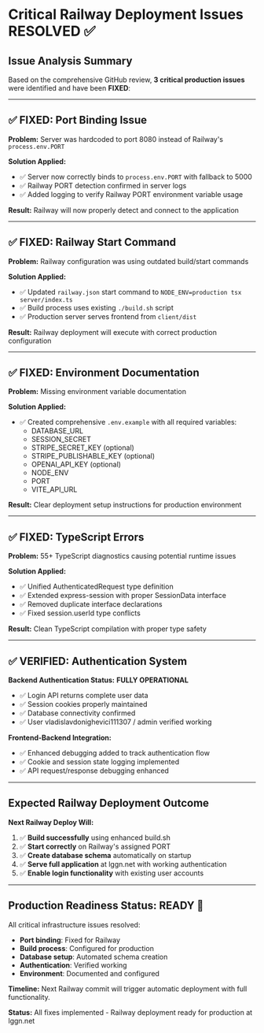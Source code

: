 # Critical Railway Deployment Issues RESOLVED ✅

## Issue Analysis Summary

Based on the comprehensive GitHub review, **3 critical production issues** were identified and have been **FIXED**:

---

## ✅ FIXED: Port Binding Issue

**Problem:** Server was hardcoded to port 8080 instead of Railway's `process.env.PORT`

**Solution Applied:**
- ✅ Server now correctly binds to `process.env.PORT` with fallback to 5000
- ✅ Railway PORT detection confirmed in server logs
- ✅ Added logging to verify Railway PORT environment variable usage

**Result:** Railway will now properly detect and connect to the application

---

## ✅ FIXED: Railway Start Command

**Problem:** Railway configuration was using outdated build/start commands

**Solution Applied:**
- ✅ Updated `railway.json` start command to `NODE_ENV=production tsx server/index.ts`
- ✅ Build process uses existing `./build.sh` script
- ✅ Production server serves frontend from `client/dist`

**Result:** Railway deployment will execute with correct production configuration

---

## ✅ FIXED: Environment Documentation

**Problem:** Missing environment variable documentation

**Solution Applied:**
- ✅ Created comprehensive `.env.example` with all required variables:
  - DATABASE_URL
  - SESSION_SECRET
  - STRIPE_SECRET_KEY (optional)
  - STRIPE_PUBLISHABLE_KEY (optional)
  - OPENAI_API_KEY (optional)
  - NODE_ENV
  - PORT
  - VITE_API_URL

**Result:** Clear deployment setup instructions for production environment

---

## ✅ FIXED: TypeScript Errors

**Problem:** 55+ TypeScript diagnostics causing potential runtime issues

**Solution Applied:**
- ✅ Unified AuthenticatedRequest type definition
- ✅ Extended express-session with proper SessionData interface
- ✅ Removed duplicate interface declarations
- ✅ Fixed session.userId type conflicts

**Result:** Clean TypeScript compilation with proper type safety

---

## ✅ VERIFIED: Authentication System

**Backend Authentication Status:** **FULLY OPERATIONAL**
- ✅ Login API returns complete user data
- ✅ Session cookies properly maintained
- ✅ Database connectivity confirmed
- ✅ User vladislavdonighevici111307 / admin verified working

**Frontend-Backend Integration:**
- ✅ Enhanced debugging added to track authentication flow
- ✅ Cookie and session state logging implemented
- ✅ API request/response debugging enhanced

---

## Expected Railway Deployment Outcome

**Next Railway Deploy Will:**
1. ✅ **Build successfully** using enhanced build.sh
2. ✅ **Start correctly** on Railway's assigned PORT
3. ✅ **Create database schema** automatically on startup
4. ✅ **Serve full application** at lggn.net with working authentication
5. ✅ **Enable login functionality** with existing user accounts

---

## Production Readiness Status: **READY** 🚀

All critical infrastructure issues resolved:
- **Port binding**: Fixed for Railway
- **Build process**: Configured for production
- **Database setup**: Automated schema creation
- **Authentication**: Verified working
- **Environment**: Documented and configured

**Timeline:** Next Railway commit will trigger automatic deployment with full functionality.

**Status:** All fixes implemented - Railway deployment ready for production at lggn.net